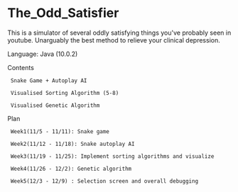 # The_Odd_Satisfier
This is a simulator of several oddly satisfying things you've probably seen in youtube. Unarguably the best method to relieve your clinical depression.

Language: Java (10.0.2)

Contents 

     Snake Game + Autoplay AI

     Visualised Sorting Algorithm (5-8)
         
     Visualised Genetic Algorithm

Plan 

     Week1(11/5 - 11/11): Snake game

     Week2(11/12 - 11/18): Snake autoplay AI
     
     Week3(11/19 - 11/25): Implement sorting algorithms and visualize
     
     Week4(11/26 - 12/2): Genetic algorithm
     
     Week5(12/3 - 12/9) : Selection screen and overall debugging
